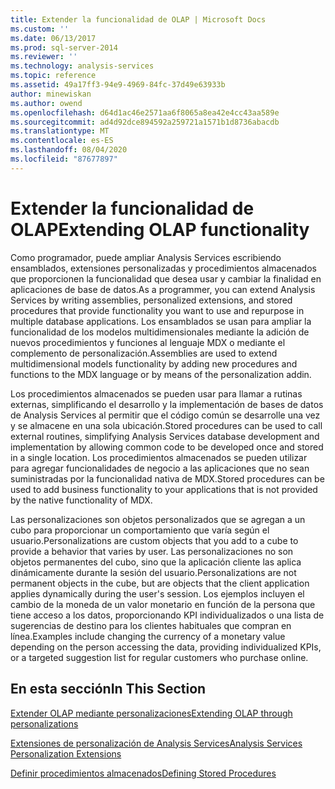 ```yaml
---
title: Extender la funcionalidad de OLAP | Microsoft Docs
ms.custom: ''
ms.date: 06/13/2017
ms.prod: sql-server-2014
ms.reviewer: ''
ms.technology: analysis-services
ms.topic: reference
ms.assetid: 49a17ff3-94e9-4969-84fc-37d49e63933b
author: minewiskan
ms.author: owend
ms.openlocfilehash: d64d1ac46e2571aa6f8065a8ea42e4cc43aa589e
ms.sourcegitcommit: ad4d92dce894592a259721a1571b1d8736abacdb
ms.translationtype: MT
ms.contentlocale: es-ES
ms.lasthandoff: 08/04/2020
ms.locfileid: "87677897"
---
```

# <a name="extending-olap-functionality"></a><span data-ttu-id="fd532-102">Extender la funcionalidad de OLAP</span><span class="sxs-lookup"><span data-stu-id="fd532-102">Extending OLAP functionality</span></span>
  <span data-ttu-id="fd532-103">Como programador, puede ampliar Analysis Services escribiendo ensamblados, extensiones personalizadas y procedimientos almacenados que proporcionen la funcionalidad que desea usar y cambiar la finalidad en aplicaciones de base de datos.</span><span class="sxs-lookup"><span data-stu-id="fd532-103">As a programmer, you can extend Analysis Services by writing assemblies, personalized extensions, and stored procedures that provide functionality you want to use and repurpose in multiple database applications.</span></span> <span data-ttu-id="fd532-104">Los ensamblados se usan para ampliar la funcionalidad de los modelos multidimensionales mediante la adición de nuevos procedimientos y funciones al lenguaje MDX o mediante el complemento de personalización.</span><span class="sxs-lookup"><span data-stu-id="fd532-104">Assemblies are used to extend multidimensional models functionality by adding new procedures and functions to the MDX language or by means of the personalization addin.</span></span>  
  
 <span data-ttu-id="fd532-105">Los procedimientos almacenados se pueden usar para llamar a rutinas externas, simplificando el desarrollo y la implementación de bases de datos de Analysis Services al permitir que el código común se desarrolle una vez y se almacene en una sola ubicación.</span><span class="sxs-lookup"><span data-stu-id="fd532-105">Stored procedures can be used to call external routines, simplifying Analysis Services database development and implementation by allowing common code to be developed once and stored in a single location.</span></span> <span data-ttu-id="fd532-106">Los procedimientos almacenados se pueden utilizar para agregar funcionalidades de negocio a las aplicaciones que no sean suministradas por la funcionalidad nativa de MDX.</span><span class="sxs-lookup"><span data-stu-id="fd532-106">Stored procedures can be used to add business functionality to your applications that is not provided by the native functionality of MDX.</span></span>  
  
 <span data-ttu-id="fd532-107">Las personalizaciones son objetos personalizados que se agregan a un cubo para proporcionar un comportamiento que varía según el usuario.</span><span class="sxs-lookup"><span data-stu-id="fd532-107">Personalizations are custom objects that you add to a cube to provide a behavior that varies by user.</span></span> <span data-ttu-id="fd532-108">Las personalizaciones no son objetos permanentes del cubo, sino que la aplicación cliente las aplica dinámicamente durante la sesión del usuario.</span><span class="sxs-lookup"><span data-stu-id="fd532-108">Personalizations are not permanent objects in the cube, but are objects that the client application applies dynamically during the user's session.</span></span> <span data-ttu-id="fd532-109">Los ejemplos incluyen el cambio de la moneda de un valor monetario en función de la persona que tiene acceso a los datos, proporcionando KPI individualizados o una lista de sugerencias de destino para los clientes habituales que compran en línea.</span><span class="sxs-lookup"><span data-stu-id="fd532-109">Examples include changing the currency of a monetary value depending on the person accessing the data, providing individualized KPIs, or a targeted suggestion list for regular customers who purchase online.</span></span>  
  
## <a name="in-this-section"></a><span data-ttu-id="fd532-110">En esta sección</span><span class="sxs-lookup"><span data-stu-id="fd532-110">In This Section</span></span>  
 [<span data-ttu-id="fd532-111">Extender OLAP mediante personalizaciones</span><span class="sxs-lookup"><span data-stu-id="fd532-111">Extending OLAP through personalizations</span></span>](extending-olap-through-personalizations.md)  
  
 [<span data-ttu-id="fd532-112">Extensiones de personalización de Analysis Services</span><span class="sxs-lookup"><span data-stu-id="fd532-112">Analysis Services Personalization Extensions</span></span>](analysis-services-personalization-extensions.md)  
  
 [<span data-ttu-id="fd532-113">Definir procedimientos almacenados</span><span class="sxs-lookup"><span data-stu-id="fd532-113">Defining Stored Procedures</span></span>](../../multidimensional-models-extending-olap-stored-procedures/defining-stored-procedures.md)  
  
  

